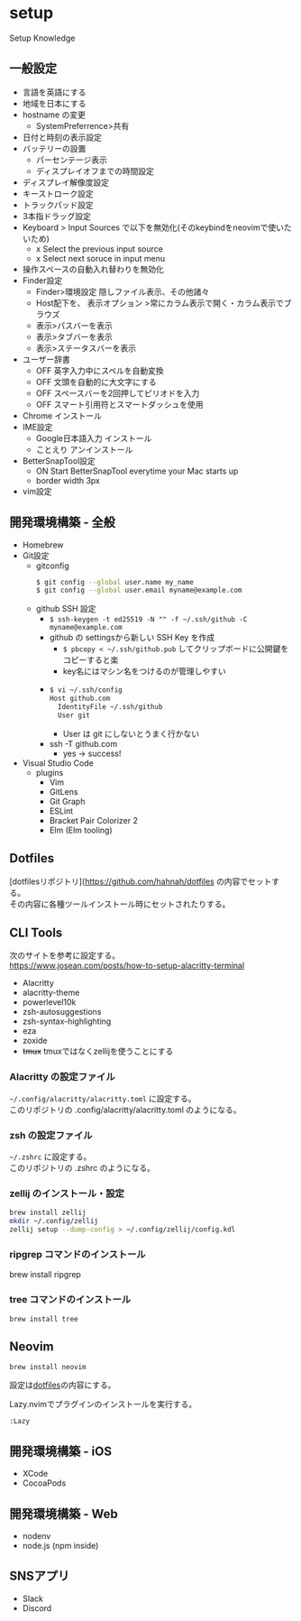# setup
Setup Knowledge

## 一般設定
- 言語を英語にする
- 地域を日本にする
- hostname の変更
  - SystemPreferrence>共有
- 日付と時刻の表示設定
- バッテリーの設置
  - パーセンテージ表示
  - ディスプレイオフまでの時間設定
- ディスプレイ解像度設定
- キーストローク設定
- トラックパッド設定
- 3本指ドラッグ設定
- Keyboard > Input Sources で以下を無効化(そのkeybindをneovimで使いたいため)
  - x Select the previous input source
  - x Select next soruce in input menu
- 操作スペースの自動入れ替わりを無効化
- Finder設定
  - Finder>環境設定 隠しファイル表示、その他諸々
  - Host配下を、 表示オプション >常にカラム表示で開く・カラム表示でブラウズ
  - 表示>パスバーを表示
  - 表示>タブバーを表示
  - 表示>ステータスバーを表示
- ユーザー辞書
  - OFF 英字入力中にスペルを自動変換
  - OFF 文頭を自動的に大文字にする
  - OFF スペースバーを2回押してピリオドを入力
  - OFF スマート引用符とスマートダッシュを使用
- Chrome インストール
- IME設定
  - Google日本語入力 インストール
  - ことえり アンインストール
- BetterSnapTool設定
  - ON Start BetterSnapTool everytime your Mac starts up
  - border width 3px
- vim設定

## 開発環境構築 - 全般
- Homebrew
- Git設定
  - gitconfig
    ```sh
    $ git config --global user.name my_name
    $ git config --global user.email myname@example.com
    ```
  - github SSH 設定
    - `$ ssh-keygen -t ed25519 -N "" -f ~/.ssh/github -C myname@example.com`
    - github の settingsから新しい SSH Key を作成
      - `$ pbcopy < ~/.ssh/github.pub` してクリップボードに公開鍵をコピーすると楽
      - key名にはマシン名をつけるのが管理しやすい
    - ```sh
      $ vi ~/.ssh/config
      Host github.com
        IdentityFile ~/.ssh/github
        User git
      ```
      - User は git にしないとうまく行かない
    - ssh -T github.com
      - yes -> success!
- Visual Studio Code
  - plugins
    - Vim
    - GitLens
    - Git Graph
    - ESLint
    - Bracket Pair Colorizer 2
    - Elm (Elm tooling)

## Dotfiles
[dotfilesリポジトリ](https://github.com/hahnah/dotfiles の内容でセットする。  
その内容に各種ツールインストール時にセットされたりする。

## CLI Tools
次のサイトを参考に設定する。  
https://www.josean.com/posts/how-to-setup-alacritty-terminal

- Alacritty
- alacritty-theme
- powerlevel10k
- zsh-autosuggestions
- zsh-syntax-highlighting
- eza
- zoxide
- ~~tmux~~ tmuxではなくzellijを使うことにする

### Alacritty の設定ファイル
`~/.config/alacritty/alacritty.toml` に設定する。  
このリポジトリの .config/alacritty/alacritty.toml のようになる。

### zsh の設定ファイル
`~/.zshrc` に設定する。  
このリポジトリの .zshrc のようになる。

### zellij のインストール・設定
```bash
brew install zellij
mkdir ~/.config/zellij
zellij setup --dump-config > ~/.config/zellij/config.kdl
```

### ripgrep コマンドのインストール
brew install ripgrep

### tree コマンドのインストール
```
brew install tree
```
## Neovim
```
brew install neovim
```
設定は[dotfiles](https://github.com/hahnah/dotfiles)の内容にする。

Lazy.nvimでプラグインのインストールを実行する。
```
:Lazy
```

## 開発環境構築 - iOS
- XCode
- CocoaPods

## 開発環境構築 - Web
- nodenv
- node.js (npm inside)

## SNSアプリ
- Slack
- Discord
